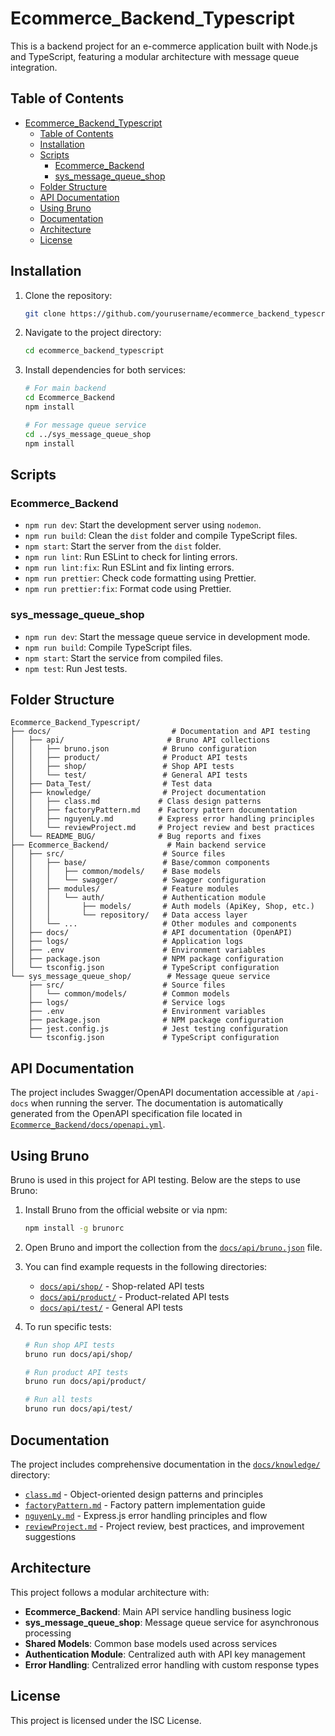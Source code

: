 # Ecommerce_Backend_Typescript

This is a backend project for an e-commerce application built with Node.js and TypeScript, featuring a modular architecture with message queue integration.

## Table of Contents

- [Ecommerce\_Backend\_Typescript](#ecommerce_backend_typescript)
  - [Table of Contents](#table-of-contents)
  - [Installation](#installation)
  - [Scripts](#scripts)
    - [Ecommerce\_Backend](#ecommerce_backend)
    - [sys\_message\_queue\_shop](#sys_message_queue_shop)
  - [Folder Structure](#folder-structure)
  - [API Documentation](#api-documentation)
  - [Using Bruno](#using-bruno)
  - [Documentation](#documentation)
  - [Architecture](#architecture)
  - [License](#license)

## Installation

1. Clone the repository:
    ```sh
    git clone https://github.com/yourusername/ecommerce_backend_typescript.git
    ```
2. Navigate to the project directory:
    ```sh
    cd ecommerce_backend_typescript
    ```
3. Install dependencies for both services:
    ```sh
    # For main backend
    cd Ecommerce_Backend
    npm install
    
    # For message queue service
    cd ../sys_message_queue_shop
    npm install
    ```

## Scripts

### Ecommerce_Backend
- `npm run dev`: Start the development server using `nodemon`.
- `npm run build`: Clean the `dist` folder and compile TypeScript files.
- `npm start`: Start the server from the `dist` folder.
- `npm run lint`: Run ESLint to check for linting errors.
- `npm run lint:fix`: Run ESLint and fix linting errors.
- `npm run prettier`: Check code formatting using Prettier.
- `npm run prettier:fix`: Format code using Prettier.

### sys_message_queue_shop
- `npm run dev`: Start the message queue service in development mode.
- `npm run build`: Compile TypeScript files.
- `npm start`: Start the service from compiled files.
- `npm test`: Run Jest tests.

## Folder Structure

```
Ecommerce_Backend_Typescript/
├── docs/                           # Documentation and API testing
│   ├── api/                       # Bruno API collections
│   │   ├── bruno.json            # Bruno configuration
│   │   ├── product/              # Product API tests
│   │   ├── shop/                 # Shop API tests
│   │   └── test/                 # General API tests
│   ├── Data_Test/                # Test data
│   ├── knowledge/                # Project documentation
│   │   ├── class.md             # Class design patterns
│   │   ├── factoryPattern.md    # Factory pattern documentation
│   │   ├── nguyenLy.md          # Express error handling principles
│   │   └── reviewProject.md     # Project review and best practices
│   └── README_BUG/              # Bug reports and fixes
├── Ecommerce_Backend/             # Main backend service
│   ├── src/                      # Source files
│   │   ├── base/                 # Base/common components
│   │   │   ├── common/models/    # Base models
│   │   │   └── swagger/          # Swagger configuration
│   │   ├── modules/              # Feature modules
│   │   │   └── auth/             # Authentication module
│   │   │       ├── models/       # Auth models (ApiKey, Shop, etc.)
│   │   │       └── repository/   # Data access layer
│   │   └── ...                   # Other modules and components
│   ├── docs/                     # API documentation (OpenAPI)
│   ├── logs/                     # Application logs
│   ├── .env                      # Environment variables
│   ├── package.json              # NPM package configuration
│   └── tsconfig.json             # TypeScript configuration
└── sys_message_queue_shop/        # Message queue service
    ├── src/                      # Source files
    │   └── common/models/        # Common models
    ├── logs/                     # Service logs
    ├── .env                      # Environment variables
    ├── package.json              # NPM package configuration
    ├── jest.config.js            # Jest testing configuration
    └── tsconfig.json             # TypeScript configuration
```

## API Documentation

The project includes Swagger/OpenAPI documentation accessible at `/api-docs` when running the server. The documentation is automatically generated from the OpenAPI specification file located in [`Ecommerce_Backend/docs/openapi.yml`](Ecommerce_Backend/docs/openapi.yml).

## Using Bruno

Bruno is used in this project for API testing. Below are the steps to use Bruno:

1. Install Bruno from the official website or via npm:
    ```sh
    npm install -g brunorc
    ```

2. Open Bruno and import the collection from the [`docs/api/bruno.json`](docs/api/bruno.json) file.

3. You can find example requests in the following directories:
   - [`docs/api/shop/`](docs/api/shop/) - Shop-related API tests
   - [`docs/api/product/`](docs/api/product/) - Product-related API tests
   - [`docs/api/test/`](docs/api/test/) - General API tests

4. To run specific tests:
    ```sh
    # Run shop API tests
    bruno run docs/api/shop/
    
    # Run product API tests
    bruno run docs/api/product/
    
    # Run all tests
    bruno run docs/api/test/
    ```

## Documentation

The project includes comprehensive documentation in the [`docs/knowledge/`](docs/knowledge/) directory:

- [`class.md`](docs/knowledge/class.md) - Object-oriented design patterns and principles
- [`factoryPattern.md`](docs/knowledge/factoryPattern.md) - Factory pattern implementation guide
- [`nguyenLy.md`](docs/knowledge/nguyenLy.md) - Express.js error handling principles and flow
- [`reviewProject.md`](docs/knowledge/reviewProject.md) - Project review, best practices, and improvement suggestions

## Architecture

This project follows a modular architecture with:

- **Ecommerce_Backend**: Main API service handling business logic
- **sys_message_queue_shop**: Message queue service for asynchronous processing
- **Shared Models**: Common base models used across services
- **Authentication Module**: Centralized auth with API key management
- **Error Handling**: Centralized error handling with custom response types

## License

This project is licensed under the ISC License.

